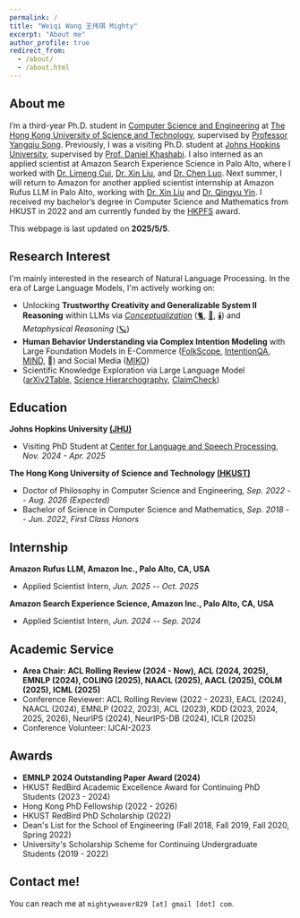 ```yaml
---
permalink: /
title: "Weiqi Wang 王伟琪 Mighty"
excerpt: "About me"
author_profile: true
redirect_from:
  - /about/
  - /about.html
---
```


## About me

I’m a third-year Ph.D. student in [Computer Science and Engineering](https://cse.hkust.edu.hk/) at [The Hong Kong University of Science and Technology](https://hkust.edu.hk/), supervised by [Professor Yangqiu Song](https://www.cse.ust.hk/~yqsong/).
Previously, I was a visiting Ph.D. student at [Johns Hopkins University](https://www.jhu.edu/), supervised by [Prof. Daniel Khashabi](https://danielkhashabi.com/). 
I also interned as an applied scientist at Amazon Search Experience Science in Palo Alto, where I worked with [Dr. Limeng Cui](https://scholar.google.com/citations?user=pfd4pUkAAAAJ&inst=1381320739207392350), [Dr. Xin Liu](https://seanliu96.github.io/), and [Dr. Chen Luo](https://chen-luo.com/). 
Next summer, I will return to Amazon for another applied scientist internship at Amazon Rufus LLM in Palo Alto, working with [Dr. Xin Liu](https://seanliu96.github.io/) and [Dr. Qingyu Yin](https://scholar.google.com/citations?user=P-mBKNYAAAAJ&hl=zh-CN&inst=1381320739207392350).
I received my bachelor’s degree in Computer Science and Mathematics from HKUST in 2022 and am currently funded by the [HKPFS](https://fytgs.hkust.edu.hk/scholarships/hong-kong-phd-fellowship-scheme) award.

This webpage is last updated on **2025/5/5**.

## Research Interest

I'm mainly interested in the research of Natural Language Processing. In the era of Large Language Models, I'm actively
working on:

- Unlocking **Trustworthy Creativity and Generalizable System II Reasoning** within LLMs via [
  *Conceptualization*](https://arxiv.org/pdf/2406.10885) ([🐈](https://aclanthology.org/2023.acl-long.733.pdf), [🚗](https://aclanthology.org/2023.findings-emnlp.902.pdf), [🕯️](https://aclanthology.org/2024.acl-long.128.pdf))
  and *Metaphysical Reasoning* ([🪐](https://arxiv.org/pdf/2406.02106))
- **Human Behavior Understanding via Complex Intention Modeling** with Large Foundation Models in
  E-Commerce ([FolkScope](https://aclanthology.org/2023.findings-acl.76.pdf), [IntentionQA](https://arxiv.org/pdf/2406.10173), [MIND](https://arxiv.org/pdf/2406.10701), 📜) and Social Media ([MIKO](https://arxiv.org/pdf/2402.18169.pdf))
- Scientific Knowledge Exploration via Large Language Model ([arXiv2Table](https://arxiv.org/pdf/2504.10284), [Science Hierarchography](https://arxiv.org/pdf/2504.13834), [ClaimCheck](https://arxiv.org/pdf/2503.21717v1))

## Education

**Johns Hopkins University [(JHU)](https://www.jhu.edu/)**

- Visiting PhD Student at [Center for Language and Speech Processing](https://www.clsp.jhu.edu/), *Nov. 2024 - Apr. 2025*

**The Hong Kong University of Science and Technology [(HKUST)](https://hkust.edu.hk/)**

- Doctor of Philosophy in Computer Science and Engineering,  *Sep. 2022 -- Aug. 2026 (Expected)*
- Bachelor of Science in Computer Science and Mathematics,  *Sep. 2018 -- Jun. 2022*, *First Class Honors*

## Internship

**Amazon Rufus LLM, Amazon Inc., Palo Alto, CA, USA**

- Applied Scientist Intern, *Jun. 2025 -- Oct. 2025*

**Amazon Search Experience Science, Amazon Inc., Palo Alto, CA, USA**

- Applied Scientist Intern, *Jun. 2024 -- Sep. 2024*

## Academic Service

* **Area Chair: ACL Rolling Review (2024 - Now), ACL (2024, 2025), EMNLP (2024), COLING (2025), NAACL (2025), AACL (2025), COLM (2025), ICML (2025)**
* Conference Reviewer: ACL Rolling Review (2022 - 2023), EACL (2024), NAACL (2024), EMNLP (2022, 2023), ACL (2023),
  KDD (2023, 2024, 2025, 2026), NeurIPS (2024), NeurIPS-DB (2024), ICLR (2025)
* Conference Volunteer: IJCAI-2023

## Awards

* **EMNLP 2024 Outstanding Paper Award (2024)**
* HKUST RedBird Academic Excellence Award for Continuing PhD Students (2023 - 2024)
* Hong Kong PhD Fellowship (2022 - 2026)
* HKUST RedBird PhD Scholarship (2022)
* Dean's List for the School of Engineering (Fall 2018, Fall 2019, Fall 2020, Spring 2022)
* University's Scholarship Scheme for Continuing Undergraduate Students (2019 - 2022)

## Contact me!

You can reach me at `mightyweaver829 [at] gmail [dot] com`.

<script type='text/javascript' id='clustrmaps' src='//cdn.clustrmaps.com/map_v2.js?cl=ffffff&w=700&t=tt&d=DE2rC1_XQk9C3olzhHZGibG_eT8m4xfWcetZ15Zm4mQ&co=2d78ad&cmo=3acc3a&cmn=ff5353&ct=ffffff'></script>